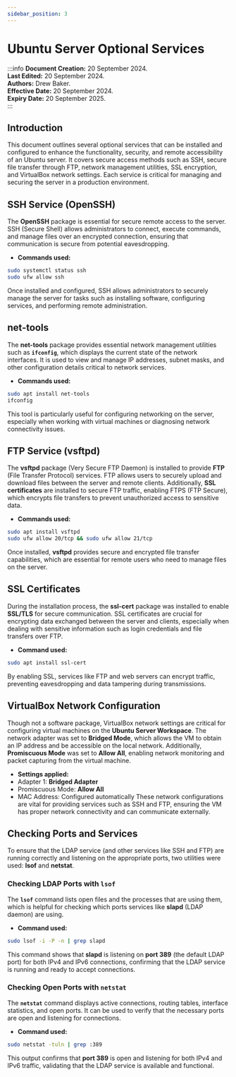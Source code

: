 ```yaml
---
sidebar_position: 3
---
```


# Ubuntu Server Optional Services

:::info
**Document Creation:** 20 September 2024.  
**Last Edited:** 20 September 2024.  
**Authors:** Drew Baker.  
**Effective Date:** 20 September 2024.  
**Expiry Date:** 20 September 2025.  
:::

## Introduction
This document outlines several optional services that can be installed and configured to enhance the functionality, security, and remote accessibility of an Ubuntu server. It covers secure access methods such as SSH, secure file transfer through FTP, network management utilities, SSL encryption, and VirtualBox network settings. Each service is critical for managing and securing the server in a production environment.

## SSH Service (OpenSSH)
The **OpenSSH** package is essential for secure remote access to the server. SSH (Secure Shell) allows administrators to connect, execute commands, and manage files over an encrypted connection, ensuring that communication is secure from potential eavesdropping.

- **Commands used:**
```bash
sudo systemctl status ssh
sudo ufw allow ssh
```
Once installed and configured, SSH allows administrators to securely manage the server for tasks such as installing software, configuring services, and performing remote administration.

## net-tools
The **net-tools** package provides essential network management utilities such as **`ifconfig`**, which displays the current state of the network interfaces. It is used to view and manage IP addresses, subnet masks, and other configuration details critical to network services.
- **Commands used:**
```bash
sudo apt install net-tools
ifconfig
```
This tool is particularly useful for configuring networking on the server, especially when working with virtual machines or diagnosing network connectivity issues.

## FTP Service (vsftpd)
The **vsftpd** package (Very Secure FTP Daemon) is installed to provide **FTP** (File Transfer Protocol) services. FTP allows users to securely upload and download files between the server and remote clients. Additionally, **SSL certificates** are installed to secure FTP traffic, enabling FTPS (FTP Secure), which encrypts file transfers to prevent unauthorized access to sensitive data.

- **Commands used:**
```bash
sudo apt install vsftpd
sudo ufw allow 20/tcp && sudo ufw allow 21/tcp
```
Once installed, **vsftpd** provides secure and encrypted file transfer capabilities, which are essential for remote users who need to manage files on the server.

## SSL Certificates
During the installation process, the **ssl-cert** package was installed to enable **SSL/TLS** for secure communication. SSL certificates are crucial for encrypting data exchanged between the server and clients, especially when dealing with sensitive information such as login credentials and file transfers over FTP.

- **Command used:**
```bash
sudo apt install ssl-cert
```
By enabling SSL, services like FTP and web servers can encrypt traffic, preventing eavesdropping and data tampering during transmissions.

## VirtualBox Network Configuration
Though not a software package, VirtualBox network settings are critical for configuring virtual machines on the **Ubuntu Server Workspace**. The network adapter was set to **Bridged Mode**, which allows the VM to obtain an IP address and be accessible on the local network. Additionally, **Promiscuous Mode** was set to **Allow All**, enabling network monitoring and packet capturing from the virtual machine.
- **Settings applied:**
- Adapter 1: **Bridged Adapter**
- Promiscuous Mode: **Allow All**
- MAC Address: Configured automatically
These network configurations are vital for providing services such as SSH and FTP, ensuring the VM has proper network connectivity and can communicate externally.

## Checking Ports and Services
To ensure that the LDAP service (and other services like SSH and FTP) are running correctly and listening on the appropriate ports, two utilities were used: **lsof** and **netstat**.

### Checking LDAP Ports with `lsof`
The **`lsof`** command lists open files and the processes that are using them, which is helpful for checking which ports services like **slapd** (LDAP daemon) are using.

- **Command used:**
```bash
sudo lsof -i -P -n | grep slapd
```
This command shows that **slapd** is listening on **port 389** (the default LDAP port) for both IPv4 and IPv6 connections, confirming that the LDAP service is running and ready to accept connections.

### Checking Open Ports with `netstat`
The **`netstat`** command displays active connections, routing tables, interface statistics, and open ports. It can be used to verify that the necessary ports are open and listening for connections.
- **Command used:**

```bash
sudo netstat -tuln | grep :389
```
This output confirms that **port 389** is open and listening for both IPv4 and IPv6 traffic, validating that the LDAP service is available and functional.

